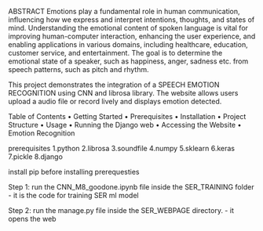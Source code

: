 ABSTRACT
Emotions play a fundamental role in human communication, influencing how we express and interpret intentions, thoughts, and states of mind. Understanding the emotional content of spoken language is vital for improving human-computer interaction, enhancing the user experience, and enabling applications in various domains, including healthcare, education, customer service, and entertainment. The goal is to determine the emotional state of a speaker, such as happiness, anger, sadness etc. from speech patterns, such as pitch and rhythm.

This project demonstrates the integration of a SPEECH EMOTION RECOGNITION using CNN and librosa library. The website allows users upload a audio file or record lively and displays emotion detected.

Table of Contents • Getting Started • Prerequisites • Installation • Project Structure • Usage • Running the Django web • Accessing the Website • Emotion Recognition 

prerequisites
1.python
2.librosa
3.soundfile
4.numpy
5.sklearn
6.keras
7.pickle
8.django

install pip before installing prerequesties

Step 1: run the CNN_M8_goodone.ipynb file inside the SER_TRAINING folder - it is the code for training SER ml model

Step 2: run the manage.py file inside the SER_WEBPAGE directory. - it opens the web
